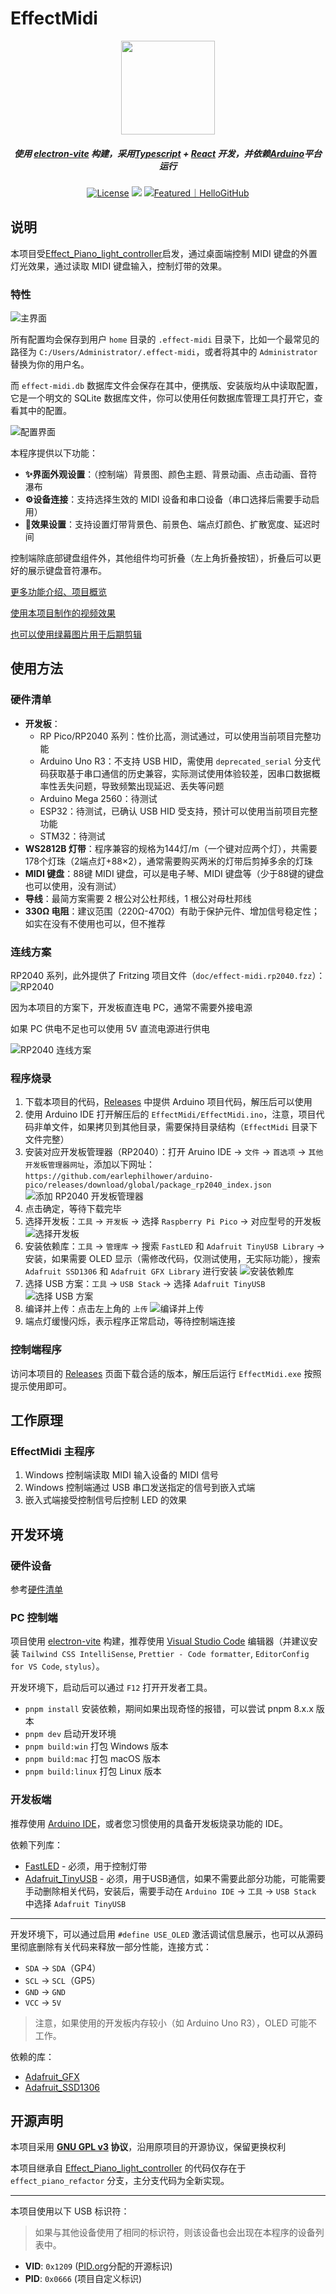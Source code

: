 # EffectMidi

<p align="center"><img src="./resources/EffectMidi_1024.png" width="150px"/></p

<em><h5 align="center">使用 <a href="https://electron-vite.org/">electron-vite</a> 构建，采用<a href="https://www.typescriptlang.org/">Typescript</a> + <a href="https://react.dev/">React</a> 开发，并依赖<a href="https://www.arduino.cc/">Arduino</a>平台运行</h5></em>


<div align="center">
  <a href="https://github.com/ChiruMori/EffectMidi/blob/master/LICENSE"><img src="https://img.shields.io/github/license/ChiruMori/EffectMidi?style=flat-square&logo=github" alt="License"></a>
  <a href="https://github.com/ChiruMori/EffectMidi/tags"><img src="https://img.shields.io/github/downloads/ChiruMori/EffectMidi/total
"/></a>
<a href="https://hellogithub.com/repository/3c563d54a4aa4512bb64a1b0b28c362b" target="_blank"><img src="https://abroad.hellogithub.com/v1/widgets/recommend.svg?rid=3c563d54a4aa4512bb64a1b0b28c362b&claim_uid=NyZTYxnBd92biCK&theme=small" alt="Featured｜HelloGitHub"/></a>
</div>

## 说明

本项目受[Effect_Piano_light_controller](https://github.com/esun-z/Effect_Piano_light_controller)启发，通过桌面端控制 MIDI 键盘的外置灯光效果，通过读取 MIDI 键盘输入，控制灯带的效果。

### 特性

![主界面](./doc/main.jpg)

所有配置均会保存到用户 `home` 目录的 `.effect-midi` 目录下，比如一个最常见的路径为 `C:/Users/Administrator/.effect-midi`，或者将其中的 `Administrator` 替换为你的用户名。

而 `effect-midi.db` 数据库文件会保存在其中，便携版、安装版均从中读取配置，它是一个明文的 SQLite 数据库文件，你可以使用任何数据库管理工具打开它，查看其中的配置。

![配置界面](./doc/effect.jpg)

本程序提供以下功能：

+ **✨界面外观设置**：（控制端）背景图、颜色主题、背景动画、点击动画、音符瀑布
+ **⚙️设备连接**：支持选择生效的 MIDI 设备和串口设备（串口选择后需要手动启用）
+ **🌈效果设置**：支持设置灯带背景色、前景色、端点灯颜色、扩散宽度、延迟时间

控制端除底部键盘组件外，其他组件均可折叠（左上角折叠按钮），折叠后可以更好的展示键盘音符瀑布。

[更多功能介绍、项目概览](https://mori.plus/archives/effect-midi-01)

[使用本项目制作的视频效果](https://www.bilibili.com/video/BV1D4ZFYqEaF/?share_source=copy_web&vd_source=a5261a3226919a8b0f0b47bb707e4e71)

[也可以使用绿幕图片用于后期剪辑](https://www.bilibili.com/video/BV17ATEzUEAj/?share_source=copy_web&vd_source=a5261a3226919a8b0f0b47bb707e4e71)

## 使用方法

### 硬件清单

- **开发板**：
  - RP Pico/RP2040 系列：性价比高，测试通过，可以使用当前项目完整功能
  - Arduino Uno R3：不支持 USB HID，需使用 `deprecated_serial` 分支代码获取基于串口通信的历史兼容，实际测试使用体验较差，因串口数据概率性丢失问题，导致频繁出现延迟、丢失等问题
  - Arduino Mega 2560：待测试
  - ESP32：待测试，已确认 USB HID 受支持，预计可以使用当前项目完整功能
  - STM32：待测试
- **WS2812B 灯带**：程序兼容的规格为144灯/m（一个键对应两个灯），共需要178个灯珠（2端点灯+88×2），通常需要购买两米的灯带后剪掉多余的灯珠
- **MIDI 键盘**：88键 MIDI 键盘，可以是电子琴、MIDI 键盘等（少于88键的键盘也可以使用，没有测试）
- **导线**：最简方案需要 2 根公对公杜邦线，1 根公对母杜邦线
- **330Ω 电阻**：建议范围（220Ω-470Ω）有助于保护元件、增加信号稳定性；如实在没有不使用也可以，但不推荐

### 连线方案

RP2040 系列，此外提供了 Fritzing 项目文件（`doc/effect-midi.rp2040.fzz`）：
![RP2040](./doc/effect-midi.fzz.jpg)

因为本项目的方案下，开发板直连电 PC，通常不需要外接电源

如果 PC 供电不足也可以使用 5V 直流电源进行供电

![RP2040 连线方案](./doc/line_rp2040.jpg)

### 程序烧录

1. 下载本项目的代码，[Releases](https://github.com/ChiruMori/EffectMidi/releases) 中提供 Arduino 项目代码，解压后可以使用
2. 使用 Arduino IDE 打开解压后的 `EffectMidi/EffectMidi.ino`，注意，项目代码非单文件，如果拷贝到其他目录，需要保持目录结构（`EffectMidi` 目录下文件完整）
3. 安装对应开发板管理器（RP2040）：打开 Aruino IDE -> `文件` -> `首选项` -> `其他开发板管理器网址`，添加以下网址：`https://github.com/earlephilhower/arduino-pico/releases/download/global/package_rp2040_index.json`
   ![添加 RP2040 开发板管理器](./doc/tutorial01.png)
4. 点击确定，等待下载完毕
5. 选择开发板：`工具` -> `开发板` -> 选择 `Raspberry Pi Pico` -> 对应型号的开发板
   ![选择开发板](./doc/tutorial02.png)
6. 安装依赖库：`工具` -> `管理库` -> 搜索 `FastLED` 和 `Adafruit TinyUSB Library` -> 安装，如果需要 OLED 显示（需修改代码，仅测试使用，无实际功能），搜索 `Adafruit SSD1306` 和 `Adafruit GFX Library` 进行安装
   ![安装依赖库](./doc/tutorial03.png)
7. 选择 USB 方案：`工具` -> `USB Stack` -> 选择 `Adafruit TinyUSB`
   ![选择 USB 方案](./doc/tutorial04.png)
8. 编译并上传：点击左上角的 `上传`
  ![编译并上传](./doc/tutorial05.png)
9.  端点灯缓慢闪烁，表示程序正常启动，等待控制端连接

### 控制端程序

访问本项目的 [Releases](https://github.com/ChiruMori/EffectMidi/releases) 页面下载合适的版本，解压后运行 `EffectMidi.exe` 按照提示使用即可。

## 工作原理

### EffectMidi 主程序

1. Windows 控制端读取 MIDI 输入设备的 MIDI 信号
2. Windows 控制端通过 USB 串口发送指定的信号到嵌入式端
3. 嵌入式端接受控制信号后控制 LED 的效果

## 开发环境

### 硬件设备

参考[硬件清单](#硬件清单)

### PC 控制端

项目使用 [electron-vite](https://electron-vite.org/config/) 构建，推荐使用 [Visual Studio Code](https://code.visualstudio.com/) 编辑器（并建议安装 `Tailwind CSS IntelliSense`, `Prettier - Code formatter`, `EditorConfig for VS Code`, `stylus`）。

开发环境下，启动后可以通过 `F12` 打开开发者工具。

- `pnpm install` 安装依赖，期间如果出现奇怪的报错，可以尝试 pnpm 8.x.x 版本
- `pnpm dev` 启动开发环境
- `pnpm build:win` 打包 Windows 版本
- `pnpm build:mac` 打包 macOS 版本
- `pnpm build:linux` 打包 Linux 版本

### 开发板端

推荐使用 [Arduino IDE](https://www.arduino.cc/en/software)，或者您习惯使用的具备开发板烧录功能的 IDE。

依赖下列库：

- [FastLED](https://fastled.io/) - 必须，用于控制灯带
- [Adafruit_TinyUSB](https://github.com/adafruit/Adafruit_TinyUSB_Arduino) - 必须，用于USB通信，如果不需要此部分功能，可能需要手动删除相关代码，安装后，需要手动在 `Arduino IDE` -> `工具` -> `USB Stack` 中选择 `Adafruit TinyUSB`

- - -

开发环境下，可以通过启用 `#define USE_OLED` 激活调试信息展示，也可以从源码里彻底删除有关代码来释放一部分性能，连接方式：

+ `SDA` -> `SDA`（GP4）
+ `SCL` -> `SCL`（GP5）
+ `GND` -> `GND`
+ `VCC` -> `5V`

> 注意，如果使用的开发板内存较小（如 Arduino Uno R3），OLED 可能不工作。

依赖的库：

- [Adafruit_GFX](https://github.com/adafruit/Adafruit-GFX-Library)
- [Adafruit_SSD1306](https://github.com/adafruit/Adafruit_SSD1306)

## 开源声明

本项目采用 **[GNU GPL v3](LICENSE) 协议**，沿用原项目的开源协议，保留更换权利

本项目继承自 [Effect_Piano_light_controller](https://github.com/esun-z/Effect_Piano_light_controller) 的代码仅存在于 `effect_piano_refactor` 分支，主分支代码为全新实现。

- - -

本项目使用以下 USB 标识符：

> 如果与其他设备使用了相同的标识符，则该设备也会出现在本程序的设备列表中。

- **VID**: `0x1209` ([PID.org](https://pid.codes/1209/)分配的开源标识)
- **PID**: `0x0666` (项目自定义标识)
